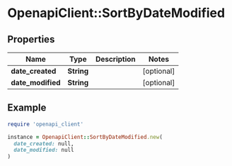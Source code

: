 # OpenapiClient::SortByDateModified

## Properties

| Name | Type | Description | Notes |
| ---- | ---- | ----------- | ----- |
| **date_created** | **String** |  | [optional] |
| **date_modified** | **String** |  | [optional] |

## Example

```ruby
require 'openapi_client'

instance = OpenapiClient::SortByDateModified.new(
  date_created: null,
  date_modified: null
)
```

